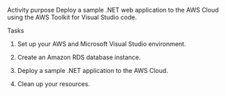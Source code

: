 Activity purpose
Deploy a sample .NET web application to the AWS Cloud using the AWS Toolkit for Visual Studio code.

Tasks

1. Set up your AWS and Microsoft Visual Studio environment.

2. Create an Amazon RDS database instance.

3. Deploy a sample .NET application to the AWS Cloud.

4. Clean up your resources.
